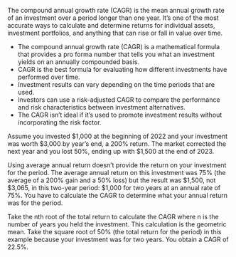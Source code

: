 The compound annual growth rate (CAGR) is the mean annual growth rate of an investment over a period longer than one year. It’s one of the most accurate ways to calculate and determine returns for individual assets, investment portfolios, and anything that can rise or fall in value over time.

- The compound annual growth rate (CAGR) is a mathematical formula that provides a pro forma number that tells you what an investment yields on an annually compounded basis.
- CAGR is the best formula for evaluating how different investments have performed over time.
- Investment results can vary depending on the time periods that are used.
- Investors can use a risk-adjusted CAGR to compare the performance and risk characteristics between investment alternatives.
- The CAGR isn’t ideal if it’s used to promote investment results without incorporating the risk factor.

Assume you invested $1,000 at the beginning of 2022 and your investment was worth $3,000 by year’s end, a 200% return. The market corrected the next year and you lost 50%, ending up with $1,500 at the end of 2023.

Using average annual return doesn’t provide the return on your investment for the period. The average annual return on this investment was 75% (the average of a 200% gain and a 50% loss) but the result was $1,500, not $3,065, in this two-year period: $1,000 for two years at an annual rate of 75%. You have to calculate the CAGR to determine what your annual return was for the period.

Take the nth root of the total return to calculate the CAGR where n is the number of years you held the investment. This calculation is the geometric mean. Take the square root of 50% (the total return for the period) in this example because your investment was for two years. You obtain a CAGR of 22.5%.

